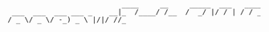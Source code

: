 
<pre>
                           ____     __     _____  ___   _______  ________
 ___  ___  ___ ___ _    __|_  /____/ /__  /  _/ |/ / | / / __/ |/ /_  __/
/ _ \/ _ \/ -_) _ \ |/|/ //_ </ __/  '_/ _/ //    /| |/ / _//    / / /   
\___/ .__/\__/_//_/__,__/____/_/ /_/\_\ /___/_/|_/ |___/___/_/|_/ /_/    
   /_/                                                                   </pre>


   <pre>

     
   </pre>
